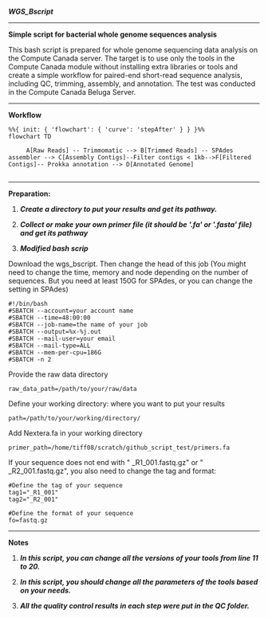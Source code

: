 ***WGS_Bscript***

---

**Simple script for bacterial whole genome sequences analysis**

This bash script is prepared for whole genome sequencing data analysis on the Compute Canada server. The target is to use only the tools in the Compute Canada module without installing extra libraries or tools and create a simple workflow for paired-end short-read sequence analysis, including QC, trimming, assembly, and annotation. The test was conducted in the Compute Canada Beluga Server.

---

**Workflow**

```mermaid
%%{ init: { 'flowchart': { 'curve': 'stepAfter' } } }%%
flowchart TD
     
     A[Raw Reads] -- Trimmomatic --> B[Trimmed Reads] -- SPAdes assembler --> C[Assembly Contigs]--Filter contigs < 1kb-->F[Filtered Contigs]-- Prokka annotation --> D[Annotated Genome]
     
```

---

**Preparation:**

1. ***Create a directory to put your results and get its pathway.***
  
2. ***Collect or make your own primer file (it should be '.fa' or '.fasta' file) and get its pathway***
  
3. ***Modified bash scrip***
  
  Download the wgs_bscript. Then change the head of this job (You might need to change the time, memory and node depending on the number of sequences. But you need at least 150G for SPAdes, or you can change the setting in SPAdes)
  
  ```
  #!/bin/bash
  #SBATCH --account=your account name
  #SBATCH --time=48:00:00
  #SBATCH --job-name=the name of your job
  #SBATCH --output=%x-%j.out
  #SBATCH --mail-user=your email
  #SBATCH --mail-type=ALL
  #SBATCH --mem-per-cpu=186G  
  #SBATCH -n 2
  ```
  
  Provide the raw data directory
  
  ```
  raw_data_path=/path/to/your/raw/data
  ```
  
  Define your working directory: where you want to put your results
  
  ```
  path=/path/to/your/working/directory/
  ```
  
  Add Nextera.fa in your working directory
  
  ```
  primer_path=/home/tiff08/scratch/github_script_test/primers.fa
  ```
  
  If your sequence does not end with " _R1_001.fastq.gz" or " _R2_001.fastq.gz", you also need to change the tag and format:
  
  ```
  #Define the tag of your sequence
  tag1="_R1_001"
  tag2="_R2_001"
  
  #Define the format of your sequence
  fo=fastq.gz
  ```
  
  ---
  
  **Notes**
  
  1. ***In this script, you can change all the versions of your tools from line 11 to 20.***
    
  2. ***In this script, you should change all the parameters of the tools based on your needs.***
    
  3. ***All the quality control results in each step were put in the QC folder.***
